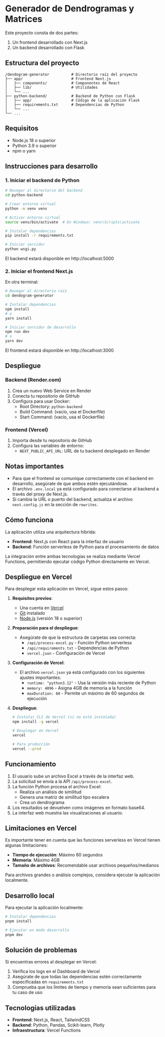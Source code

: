 # Generador de Dendrogramas y Matrices

Este proyecto consta de dos partes:

1. Un frontend desarrollado con Next.js
2. Un backend desarrollado con Flask

## Estructura del proyecto

```
/dendogram-generator          # Directorio raíz del proyecto
├── app/                      # Frontend Next.js
│   ├── components/           # Componentes de React
│   ├── lib/                  # Utilidades
│   └── ...
├── python-backend/           # Backend de Python con Flask
│   ├── app/                  # Código de la aplicación Flask
│   ├── requirements.txt      # Dependencias de Python
│   └── ...
└── ...
```

## Requisitos

- Node.js 18 o superior
- Python 3.9 o superior
- npm o yarn

## Instrucciones para desarrollo

### 1. Iniciar el backend de Python

```bash
# Navegar al directorio del backend
cd python-backend

# Crear entorno virtual
python -m venv venv

# Activar entorno virtual
source venv/bin/activate  # En Windows: venv\Scripts\activate

# Instalar dependencias
pip install -r requirements.txt

# Iniciar servidor
python wsgi.py
```

El backend estará disponible en http://localhost:5000

### 2. Iniciar el frontend Next.js

En otra terminal:

```bash
# Navegar al directorio raíz
cd dendogram-generator

# Instalar dependencias
npm install
# o
yarn install

# Iniciar servidor de desarrollo
npm run dev
# o
yarn dev
```

El frontend estará disponible en http://localhost:3000

## Despliegue

### Backend (Render.com)

1. Crea un nuevo Web Service en Render
2. Conecta tu repositorio de GitHub
3. Configura para usar Docker:
   - Root Directory: `python-backend`
   - Build Command: (vacío, usa el Dockerfile)
   - Start Command: (vacío, usa el Dockerfile)

### Frontend (Vercel)

1. Importa desde tu repositorio de GitHub
2. Configura las variables de entorno:
   - `NEXT_PUBLIC_API_URL`: URL de tu backend desplegado en Render

## Notas importantes

- Para que el frontend se comunique correctamente con el backend en desarrollo, asegúrate de que ambos estén ejecutándose.
- El archivo `.env.local` ya está configurado para conectarse al backend a través del proxy de Next.js.
- Si cambia la URL o puerto del backend, actualiza el archivo `next.config.js` en la sección de `rewrites`.

## Cómo funciona

La aplicación utiliza una arquitectura híbrida:

- **Frontend**: Next.js con React para la interfaz de usuario
- **Backend**: Función serverless de Python para el procesamiento de datos

La integración entre ambas tecnologías se realiza mediante Vercel Functions, permitiendo ejecutar código Python directamente en Vercel.

## Despliegue en Vercel

Para desplegar esta aplicación en Vercel, sigue estos pasos:

1. **Requisitos previos**:

   - Una cuenta en [Vercel](https://vercel.com)
   - [Git](https://git-scm.com/) instalado
   - [Node.js](https://nodejs.org/) (versión 18 o superior)

2. **Preparación para el despliegue**:

   - Asegúrate de que la estructura de carpetas sea correcta:
     - `/api/process-excel.py` - Función Python serverless
     - `/api/requirements.txt` - Dependencias de Python
     - `vercel.json` - Configuración de Vercel

3. **Configuración de Vercel**:

   - El archivo `vercel.json` ya está configurado con los siguientes ajustes importantes:
     - `runtime: "python3.12"` - Usa la versión más reciente de Python
     - `memory: 4096` - Asigna 4GB de memoria a la función
     - `maxDuration: 60` - Permite un máximo de 60 segundos de ejecución

4. **Despliegue**:

   ```bash
   # Instalar CLI de Vercel (si no está instalada)
   npm install -g vercel

   # Desplegar en Vercel
   vercel

   # Para producción
   vercel --prod
   ```

## Funcionamiento

1. El usuario sube un archivo Excel a través de la interfaz web.
2. La solicitud se envía a la API `/api/process-excel`.
3. La función Python procesa el archivo Excel:
   - Realiza un análisis de similitud
   - Genera una matriz de similitud tipo escalera
   - Crea un dendrograma
4. Los resultados se devuelven como imágenes en formato base64.
5. La interfaz web muestra las visualizaciones al usuario.

## Limitaciones en Vercel

Es importante tener en cuenta que las funciones serverless en Vercel tienen algunas limitaciones:

- **Tiempo de ejecución**: Máximo 60 segundos
- **Memoria**: Máximo 4GB
- **Tamaño de archivos**: Recomendable usar archivos pequeños/medianos

Para archivos grandes o análisis complejos, considera ejecutar la aplicación localmente.

## Desarrollo local

Para ejecutar la aplicación localmente:

```bash
# Instalar dependencias
pnpm install

# Ejecutar en modo desarrollo
pnpm dev
```

## Solución de problemas

Si encuentras errores al desplegar en Vercel:

1. Verifica los logs en el Dashboard de Vercel
2. Asegúrate de que todas las dependencias estén correctamente especificadas en `requirements.txt`
3. Comprueba que los límites de tiempo y memoria sean suficientes para tu caso de uso

## Tecnologías utilizadas

- **Frontend**: Next.js, React, TailwindCSS
- **Backend**: Python, Pandas, Scikit-learn, Plotly
- **Infraestructura**: Vercel Functions
